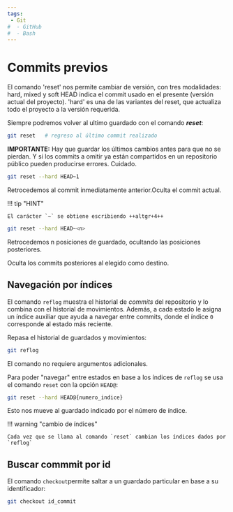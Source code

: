```yaml
---
tags:
 - Git
#  - GitHub
#  - Bash
---
```


# Commits previos


<!-- # Volver a los commit previos  (tiene varios errores ) -->
El comando 'reset' nos permite cambiar de versión, con tres modalidades: hard, mixed y soft
HEAD indica el commit usado en el presente (versión actual del proyecto).
'hard' es una de las variantes del reset, que actualiza todo el proyecto a la versión requerida.


Siempre podremos volver al ultimo guardado con el comando ***reset***:
```bash
git reset   # regreso al último commit realizado
```

**IMPORTANTE:** Hay que guardar los últimos cambios antes para que no se pierdan. Y si los commits a omitir ya están compartidos en un repositorio público pueden producirse errores. Cuidado.
```bash
git reset --hard HEAD~1
```
Retrocedemos al commit inmediatamente anterior.Oculta el commit actual.

!!! tip "HINT"
    
    El carácter `~` se obtiene escribiendo ++altgr+4++

```bash
git reset --hard HEAD~<n>
```
Retrocedemos n posiciones de guardado, ocultando las posiciones posteriores.


<!-- ```bash
git reset --hard HEAD <clave_commit>
``` -->
<!-- 
Nos movemos al commit identificado por la clave. Puede ser un guardado posterior al HEAD actual.  
-->

Oculta los commits posteriores al elegido como destino.



## Navegación por índices

El comando `reflog` muestra el historial de *commits* del repositorio y lo combina con el historial de movimientos. 
Además, a cada estado le asigna un índice auxiliar que ayuda a navegar entre commits,
donde el índice `0` corresponde al estado más reciente.

Repasa el historial de guardados y movimientos:

```bash
git reflog
```
El comando no requiere argumentos adicionales.

Para poder "navegar" entre estados en base a los índices de `reflog` 
se usa el comando `reset` con la opción `HEAD@`:


```bash
git reset --hard HEAD@{numero_indice}
```

Esto nos mueve al guardado indicado por el número de índice.


!!! warning "cambio de índices"

    Cada vez que se llama al comando `reset` cambian los índices dados por `reflog`
    


## Buscar commmit por id

El comando `checkout`permite
saltar a un guardado particular en base a su identificador:

```bash
git checkout id_commit
```

<!-- 
Seleccionar el actual punto de guardado como `head`:
```bash
git checkout HEAD
``` -->
